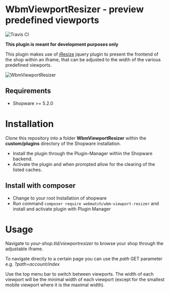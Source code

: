 WbmViewportResizer - preview predefined viewports
=====
![Travis CI](https://travis-ci.org/webmatch/WbmViewportResizer.svg?branch=master)

**This plugin is meant for development purposes only**

This plugin makes use of [jResize](https://github.com/toddmotto/jResize) jquery plugin 
to present the frontend of the shop within an iframe, that can be adjusted to the width of
the various predefined viewports.

![WbmViewportResizer](https://www.webmatch.de/wp-content/uploads/2017/02/viewportresizer.png)

Requirements
-----
* Shopware >= 5.2.0

Installation
====
Clone this repository into a folder **WbmViewportResizer** within the **custom/plugins** directory of the Shopware installation.

* Install the plugin through the Plugin-Manager within the Shopware backend. 
* Activate the plugin and when prompted allow for the clearing of the listed caches.

## Install with composer
* Change to your root Installation of shopware
* Run command `composer require webmatch/wbm-viewport-resizer` and install and activate plugin with Plugin Manager 

Usage
=====
Navigate to *your-shop.tld/viewportresizer* to browse your shop through the adjustable iframe.

To navigate directly to a certain page you can use the *path*  GET parameter e.g. *?path=account/index*

Use the top menu bar to switch between viewports. The width of each viewport will be the minimal width of each viewport 
(except for the smallest mobile viewport where it is the maximal width).